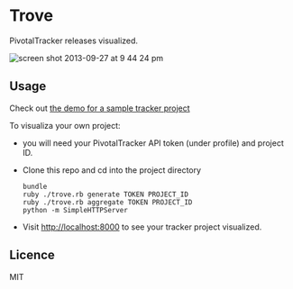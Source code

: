 Trove
=====================

PivotalTracker releases visualized.

![screen shot 2013-09-27 at 9 44 24 pm](https://f.cloud.github.com/assets/412533/1226159/0dc14366-277b-11e3-9fe3-246abcc9f3d0.png)

## Usage

Check out [the demo for a sample tracker project](http://weilu.github.io/trove/)

To visualiza your own project:

* you will need your PivotalTracker API token (under profile) and project ID.

* Clone this repo and cd into the project directory

      bundle
      ruby ./trove.rb generate TOKEN PROJECT_ID
      ruby ./trove.rb aggregate TOKEN PROJECT_ID
      python -m SimpleHTTPServer

* Visit [http://localhost:8000](http://localhost:8000) to see your tracker project visualized.

## Licence

MIT
